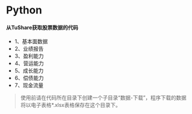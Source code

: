 # Python
#### 从TuShare获取股票数据的代码
- 1、基本面数据
- 2、业绩报告
- 3、盈利能力
- 4、营运能力
- 5、成长能力
- 6、偿债能力
- 7、现金流量

> 使用前请在代码所在目录下创建一个子目录“数据-下载”，程序下载的数据将以电子表格*.xlsx表格保存在这个目录下。
